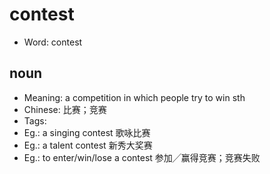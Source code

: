 # contest

- Word: contest

## noun

- Meaning: a competition in which people try to win sth
- Chinese: 比赛；竞赛
- Tags: 
- Eg.: a singing contest 歌咏比赛
- Eg.: a talent contest 新秀大奖赛
- Eg.: to enter/win/lose a contest 参加╱赢得竞赛；竞赛失败

